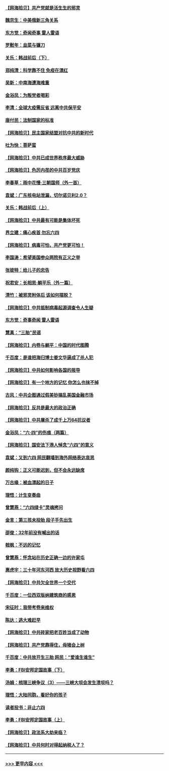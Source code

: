 #### [【网海拾贝】共产党就是活生生的邪灵](../pages/nsc993/n13036627.md?t=06230402) 
#### [魏京生：中美俄新三角关系](../pages/nsc993/n13035986.md?t=06230402) 
#### [东方觉：奇闻奇事 雷人雷语](../pages/nsc993/n13035878.md?t=06230402) 
#### [罗慰年：韭菜与镰刀](../pages/nsc993/n13034374.md?t=06230402) 
#### [关乐：韩战前后（下）](../pages/nsc993/n13034113.md?t=06230402) 
#### [郑纯清：科学靠不住 免疫在漂红](../pages/nsc993/n13034093.md?t=06230402) 
#### [吴新：中南海遭海难重](../pages/nsc993/n13034084.md?t=06230402) 
#### [金浴凤：为叛党者喝彩](../pages/nsc993/n13034058.md?t=06230402) 
#### [李清：全球大疫需反省 远离中共保平安](../pages/nsc993/n13033784.md?t=06230402) 
#### [唐付民：法制国家的标准](../pages/nsc993/n13032944.md?t=06230402) 
#### [【网海拾贝】民主国家结盟对抗中共的新时代](../pages/nsc993/n13031717.md?t=06230402) 
#### [吐为快：菩萨蛮](../pages/nsc993/n13030033.md?t=06230402) 
#### [【网海拾贝】中共已成世界秩序最大威胁](../pages/nsc993/n13028138.md?t=06230402) 
#### [【网海拾贝】色厉内荏的中共百岁党庆](../pages/nsc993/n13025582.md?t=06230402) 
#### [李春草：雨中花慢‧三朝国师（外一首）](../pages/nsc993/n13025567.md?t=06230402) 
#### [袁斌：广东核电站泄漏，切尔诺贝利2.0？](../pages/nsc993/n13025475.md?t=06230402) 
#### [关乐：韩战前后（上）](../pages/nsc993/n13025387.md?t=06230402) 
#### [【网海拾贝】中共最有可能是集体坏死](../pages/nsc993/n13023101.md?t=06230402) 
#### [界立建：痛心疾首 勿忘六四](../pages/nsc993/n13022339.md?t=06230402) 
#### [【网海拾贝】病毒可怕，共产党更可怕！](../pages/nsc993/n13020728.md?t=06230402) 
#### [李国涛：希望美国参众两院有正义之举](../pages/nsc993/n13020674.md?t=06230402) 
#### [张彼特：给儿子的忠告](../pages/nsc993/n13018934.md?t=06230402) 
#### [祝君安：长相思‧躺平乐（外一篇）](../pages/nsc993/n13018923.md?t=06230402) 
#### [清竹：被邪灵附体后 该如何摆脱？](../pages/nsc993/n13018877.md?t=06230402) 
#### [【网海拾贝】中共抵制病毒起源调查令人生疑](../pages/nsc993/n13017785.md?t=06230402) 
#### [东方觉：奇事奇闻 雷人雷语](../pages/nsc993/n13017577.md?t=06230402) 
#### [慧真：“三胎”民谣](../pages/nsc993/n13017394.md?t=06230402) 
#### [【网海拾贝】内卷与躺平：中国的时代图腾](../pages/nsc993/n13016128.md?t=06230402) 
#### [千百度：是谁把海归博士姜文华逼成了杀人犯](../pages/nsc993/n13015218.md?t=06230402) 
#### [【网海拾贝】中共如何影响各国的报导](../pages/nsc993/n13012599.md?t=06230402) 
#### [【网海拾贝】有一个地方的记忆 你怎么也抹不掉](../pages/nsc993/n13009802.md?t=06230402) 
#### [古风：中共企图通过假美钞搞乱美国金融市场](../pages/nsc993/n13009626.md?t=06230402) 
#### [【网海拾贝】反共是最大的政治正确](../pages/nsc993/n13007051.md?t=06230402) 
#### [【网海拾贝】中共屠杀了成千上万64抗议者](../pages/nsc993/n13002713.md?t=06230402) 
#### [金浴凤：“六·四”的伤痕（两篇）](../pages/nsc993/n13001719.md?t=06230402) 
#### [【网海拾贝】国安法下港人悼念“六四”的意义](../pages/nsc993/n13001039.md?t=06230402) 
#### [袁斌：又到六四 网民翻墙到海外网络表达哀思](../pages/nsc993/n13000995.md?t=06230402) 
#### [颜纯钩：正义可能迟到，但不会永远缺席](../pages/nsc993/n13000920.md?t=06230402) 
#### [万古缘：被血漂起的日子](../pages/nsc993/n13000914.md?t=06230402) 
#### [理悟：计生变奏曲](../pages/nsc993/n13000414.md?t=06230402) 
#### [曾慧燕：“六四绿卡”灵魂拷问](../pages/nsc993/n13000277.md?t=06230402) 
#### [金言：第三孩未投胎 段子手先出生](../pages/nsc993/n13000215.md?t=06230402) 
#### [邵俊：32年前没有喊出的话](../pages/nsc993/n13000181.md?t=06230402) 
#### [戟枫：不远的记忆](../pages/nsc993/n13000121.md?t=06230402) 
#### [曾慧燕：怀念站在历史正确一边的许家屯](../pages/nsc993/n13000073.md?t=06230402) 
#### [惠虎宇：三十年河东河西 放大历史视野看六四](../pages/nsc993/n13000018.md?t=06230402) 
#### [【网海拾贝】中共欠全世界一个交代](../pages/nsc993/n12998706.md?t=06230402) 
#### [千百度：一位西双版纳建筑商的感恩](../pages/nsc993/n12998487.md?t=06230402) 
#### [宋征时：我带考卷来维权](../pages/nsc993/n12994088.md?t=06230402) 
#### [陈达：逃大难赶早](../pages/nsc993/n12993569.md?t=06230402) 
#### [【网海拾贝】中共砖家把老百姓当成了动物](../pages/nsc993/n12993483.md?t=06230402) 
#### [【网海拾贝】共产党靠得住，母猪会上树](../pages/nsc993/n12990730.md?t=06230402) 
#### [千百度：中共放开生三胎 网民：“爱谁生谁生”](../pages/nsc993/n12990644.md?t=06230402) 
#### [李勇：FBI安邦定国故事（下）](../pages/nsc993/n12987854.md?t=06230402) 
#### [汤姆：梳理三峡争议（3）——三峡大坝会发生溃坝吗？](../pages/nsc993/n12989806.md?t=06230402) 
#### [理悟：大陆同胞，看好你的孩子](../pages/nsc993/n12989778.md?t=06230402) 
#### [读者投书：非止六四](../pages/nsc993/n12989673.md?t=06230402) 
#### [李勇：FBI安邦定国故事（上）](../pages/nsc993/n12987749.md?t=06230402) 
#### [【网海拾贝】政法系大劫来临？](../pages/nsc993/n12987596.md?t=06230402) 
#### [【网海拾贝】中共何时对得起纳税人了？](../pages/nsc993/n12985578.md?t=06230402) 

----
#### [ >>> 更早内容 <<< ](../indexes/nsc993-earlier.md)
